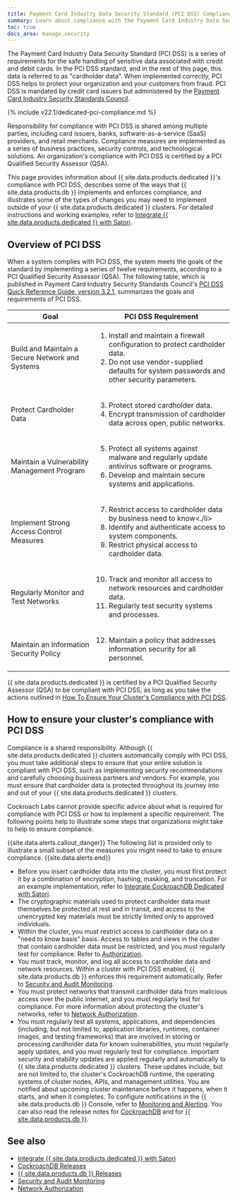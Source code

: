 ```yaml
---
title: Payment Card Industry Data Security Standard (PCI DSS) Compliance in CockroachDB Cloud Dedicated
summary: Learn about compliance with the Payment Card Industry Data Security Standard (PCI DSS) for CockroachDB Cloud Dedicated clusters.
toc: true
docs_area: manage.security
---
```


The Payment Card Industry Data Security Standard (PCI DSS) is a series of requirements for the safe handling of sensitive data associated with credit and debit cards. In the PCI DSS standard, and in the rest of this page, this data is referred to as "cardholder data". When implemented correctly, PCI DSS helps to protect your organization and your customers from fraud. PCI DSS is mandated by credit card issuers but administered by the [Payment Card Industry Security Standards Council](https://www.pcisecuritystandards.org/).

{% include v22.1/dedicated-pci-compliance.md %}

Responsibility for compliance with PCI DSS is shared among multiple parties, including card issuers, banks, software-as-a-service (SaaS) providers, and retail merchants. Compliance measures are implemented as a series of business practices, security controls, and technological solutions. An organization's compliance with PCI DSS is certified by a PCI Qualified Security Assessor (QSA).

This page provides information about {{ site.data.products.dedicated }}'s compliance with PCI DSS, describes some of the ways that {{ site.data.products.db }} implements and enforces compliance, and illustrates some of the types of changes you may need to implement outside of your {{ site.data.products.dedicated }} clusters. For detailed instructions and working examples, refer to [Integrate {{ site.data.products.dedicated }} with Satori](/docs/{{site.versions["stable"]}}/satori-integration.html).

## Overview of PCI DSS

When a system complies with PCI DSS, the system meets the goals of the standard by implementing a series of twelve requirements, according to a PCI Qualified Security Assessor (QSA). The following table, which is published in Payment Card Industry Security Standards Council's [PCI DSS Quick Reference Guide, version 3.2.1](https://listings.pcisecuritystandards.org/documents/PCI_DSS-QRG-v3_2_1.pdf), summarizes the goals and requirements of PCI DSS.

<table>
<tgroup cols="2">
<thead>
<tr>
  <th>Goal</th>
  <th>PCI DSS Requirement</th>
</tr>
</thead>
<tbody>
<tr>
  <td>Build and Maintain a Secure Network and Systems</td>
  <td><ol>
          <li>Install and maintain a firewall configuration to protect cardholder data.</li>
          <li>Do not use vendor-supplied defaults for system passwords and other security parameters.</li>
      </ol>
  </td>
</tr>
<tr>
  <td>Protect Cardholder Data</td>
  <td><ol start="3">
        <li>Protect stored cardholder data.</li>
        <li>Encrypt transmission of cardholder data across open, public networks.</li>
      </ol>
  </td>
</tr>
<tr>
  <td>Maintain a Vulnerability Management Program</td>
  <td><ol start="5">
        <li>Protect all systems against malware and regularly update antivirus software or programs.</li>
        <li>Develop and maintain secure systems and applications.</li>
      </ol>
  </td>
</tr>
<tr>
  <td>Implement Strong Access Control Measures</td>
  <td><ol start="7">
        <li>Restrict access to cardholder data by business need to know<./li>
        <li>Identify and authenticate access to system components.</li>
        <li>Restrict physical access to cardholder data.</li>
      </ol>
  </td>
</tr>
<tr>
  <td>Regularly Monitor and Test Networks</td>
  <td><ol start="10">
        <li>Track and monitor all access to network resources and cardholder data.</li>
        <li>Regularly test security systems and processes.</li>
      </ol>
  </td>
</tr>
<tr>
  <td>Maintain an Information Security Policy</td>
  <td><ol start="12">
        <li>Maintain a policy that addresses information security for all personnel.</li>
  </td>
</tr>
</tbody>
</tgroup>
</table>

{{ site.data.products.dedicated }} is certified by a PCI Qualified Security Assessor (QSA) to be compliant with PCI DSS, as long as you take the actions outlined in [How To Ensure Your Cluster's Compliance with PCI DSS](#how-to-ensure-your-clusters-compliance-with-pci-dss).

## How to ensure your cluster's compliance with PCI DSS

Compliance is a shared responsibility. Although {{ site.data.products.dedicated }} clusters automatically comply with PCI DSS, you must take additional steps to ensure that your entire solution is compliant with PCI DSS, such as implementing security recommendations and carefully choosing business partners and vendors. For example, you must ensure that cardholder data is protected throughout its journey into and out of your {{ site.data.products.dedicated }} clusters.

Cockroach Labs cannot provide specific advice about what is required for compliance with PCI DSS or how to implement a specific requirement. The following points help to illustrate some steps that organizations might take to help to ensure compliance.

{{site.data.alerts.callout_danger}}
The following list is provided only to illustrate a small subset of the measures you might need to take to ensure compliance.
{{site.data.alerts.end}}

- Before you insert cardholder data into the cluster, you must first protect it by a combination of encryption, hashing, masking, and truncation. For an example implementation, refer to [Integrate CockroachDB Dedicated with Satori](/docs/{{site.versions["stable"]}}/satori-integration.html).
- The cryptographic materials used to protect cardholder data must themselves be protected at rest and in transit, and access to the unencrypted key materials must be strictly limited only to approved individuals.
- Within the cluster, you must restrict access to cardholder data on a "need to know basis" basis. Access to tables and views in the cluster that contain cardholder data must be restricted, and you must regularly test for compliance. Refer to [Authorization](/docs/{{site.versions["stable"]}}/authorization.html).
- You must track, monitor, and log all access to cardholder data and network resources. Within a cluster with PCI DSS enabled, {{ site.data.products.db }} enforces this requirement automatically. Refer to [Security and Audit Monitoring](/docs/{{site.versions["stable"]}}/logging-use-cases.html#security-and-audit-monitoring).
- You must protect networks that transmit cardholder data from malicious access over the public internet, and you must regularly test for compliance. For more information about protecting the cluster's networks, refer to [Network Authorization](network-authorization.html).
- You must regularly test all systems, applications, and dependencies (including, but not limited to, application libraries, runtimes, container images, and testing frameworks) that are involved in storing or processing cardholder data for known vulnerabilities, you must regularly apply updates, and you must regularly test for compliance. Important security and stability updates are applied regularly and automatically to {{ site.data.products.dedicated }} clusters. These updates include, but are not limited to, the cluster's CockroachDB runtime, the operating systems of cluster nodes, APIs, and management utilities. You are notified about upcoming cluster maintenance before it happens, when it starts, and when it completes. To configure notifications in the {{ site.data.products.db }} Console, refer to [Monitoring and Alerting](/docs/stable/monitoring-and-alerting.html). You can also read the release notes for [CockroachDB](/docs/releases/index.html) and for [{{ site.data.products.db }}](/docs/releases/cloud.html).

## See also

- [Integrate {{ site.data.products.dedicated }} with Satori](/docs/{{site.versions["stable"]}}/satori-integration.html)
- [CockroachDB Releases](/docs/releases/index.html)
- [{{ site.data.products.db }} Releases](/docs/releases/cloud.html)
- [Security and Audit Monitoring](/docs/{{site.versions["stable"]}}/logging-use-cases.html#security-and-audit-monitoring)
- [Network Authorization](network-authorization.html)
